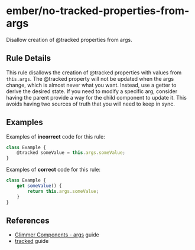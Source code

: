 # ember/no-tracked-properties-from-args

<!-- end auto-generated rule header -->

Disallow creation of @tracked properties from args.

## Rule Details

This rule disallows the creation of @tracked properties with values from `this.args`. The @tracked property will not be updated when the args change, which is almost never what you want. Instead, use a getter to derive the desired state.
If you need to modify a specific arg, consider having the parent provide a way for the child component to update it. This avoids having two sources of truth that you will need to keep in sync.

## Examples

Examples of **incorrect** code for this rule:

```js
class Example {
    @tracked someValue = this.args.someValue;
}
```

Examples of **correct** code for this rule:

```js
class Example {
    get someValue() {
        return this.args.someValue;
    }
}
```

## References

- [Glimmer Components - args](https://guides.emberjs.com/release/upgrading/current-edition/glimmer-components/#toc_getting-used-to-glimmer-components) guide
- [tracked](https://guides.emberjs.com/release/in-depth-topics/autotracking-in-depth/) guide
